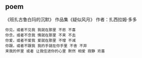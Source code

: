 ## poem

《班扎古鲁白玛的沉默》 作品集《疑似风月》 作者：扎西拉姆·多多

```
你见，或者不见我 我就在那里 不悲 不喜
你念，或者不念我 情就在那里 不来 不去
你爱，或者不爱我 爱就在那里 不增 不减
你跟，或者不跟我 我的手就在你手里 不舍 不弃
来我的怀里 或者 让我住进你的心里 默然 相爱 寂静 欢喜
```
